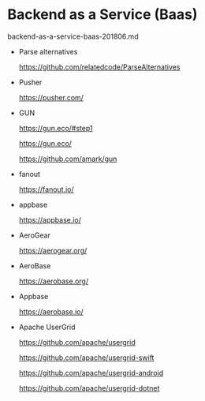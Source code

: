 # Backend as a Service (Baas)

backend-as-a-service-baas-201806.md

*   Parse alternatives

    https://github.com/relatedcode/ParseAlternatives

*   Pusher

    https://pusher.com/

*   GUN

    https://gun.eco/#step1

    https://gun.eco/

    https://github.com/amark/gun

*   fanout

    https://fanout.io/

*   appbase

    https://appbase.io/


*   AeroGear

    https://aerogear.org/

*   AeroBase

    https://aerobase.org/

*   Appbase

    https://aerobase.io/

*   Apache UserGrid

    https://github.com/apache/usergrid

    https://github.com/apache/usergrid-swift

    https://github.com/apache/usergrid-android

    https://github.com/apache/usergrid-dotnet



